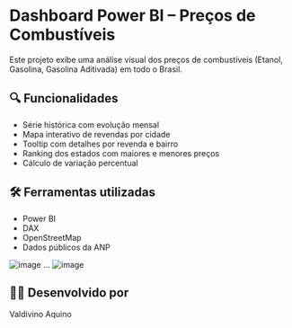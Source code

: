 # Dashboard Power BI – Preços de Combustíveis

Este projeto exibe uma análise visual dos preços de combustíveis (Etanol, Gasolina, Gasolina Aditivada) em todo o Brasil.

## 🔍 Funcionalidades

- Série histórica com evolução mensal
- Mapa interativo de revendas por cidade
- Tooltip com detalhes por revenda e bairro
- Ranking dos estados com maiores e menores preços
- Cálculo de variação percentual

## 🛠️ Ferramentas utilizadas

- Power BI
- DAX
- OpenStreetMap
- Dados públicos da ANP

![image](https://github.com/user-attachments/assets/df1d8689-2e9f-4bdd-95e7-a7f7838e1911)
...
![image](https://github.com/user-attachments/assets/e299745c-4124-4e59-b728-677727e70368)

## 👨‍💻 Desenvolvido por

Valdivino Aquino
